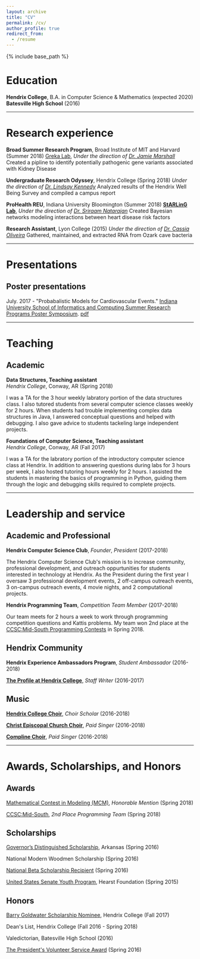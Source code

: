 ```yaml
---
layout: archive
title: "CV"
permalink: /cv/
author_profile: true
redirect_from:
  - /resume
---
```


{% include base_path %}

# Education

**Hendrix College**, B.A. in Computer Science & Mathematics (expected 2020)   
**Batesville High School** (2016)   

***

# Research experience

**Broad Summer Research Program**, Broad Institute of MIT and Harvard (Summer 2018) 
[Greka Lab](http://grekalab.bwh.harvard.edu/people/), *Under the direction of [Dr. Jamie Marshall](https://www.broadinstitute.org/bios/jamie-marshall)* 
Created a pipline to identify potentially pathogenic gene variants associated with Kidney Disease 

**Undergraduate Research Odyssey**, Hendrix College (Spring 2018) 
*Under the direction of [Dr. Lindsay Kennedy](https://www.hendrix.edu/psychology/psychology.aspx?id=54453)* 
Analyzed results of the Hendrix Well Being Survey and compiled a campus report 


**ProHealth REU**,  Indiana University Bloomington (Summer 2018) 
[**StARLinG Lab**](https://starling.utdallas.edu/), *Under the direction of [Dr. Sriraam Natarajan](http://utdallas.edu/~sriraam.natarajan/)* 
Created Bayesian networks modeling interactions between heart disease risk factors 


**Research Assistant**, Lyon College (2015)
*Under the direction of [Dr. Cassia Oliveira](https://www.lyon.edu/cassiaoliveira)*
Gathered, maintained, and extracted RNA from Ozark cave bacteria

***

# Presentations

## Poster presentations

July. 2017 - "Probabalistic Models for Cardiovascular Events." [Indiana University School of Informatics and Computing Summer Research Programs Poster Symposium](https://www.sice.indiana.edu/news/story.html?story=Summer-REU-students-cap-off-work-symposium). [pdf](/files/POSTER.pdf)


***

# Teaching

## Academic

**Data Structures, Teaching assistant**   
*Hendrix College*, Conway, AR (Spring 2018)

I was a TA for the 3 hour weekly labratory portion of the data structures class. I also tutored students from several computer science classes weekly for 2 hours. 
When students had trouble implementing complex data structures in Java, I answered conceptual questions and helped with debugging. I also gave advice to students tackeling large independent projects.


**Foundations of Computer Science, Teaching assistant**    
*Hendrix College*, Conway, AR (Fall 2017)

I was a TA for the labratory portion of the introductory computer science class at Hendrix. In addition to answering questions during labs for 3 hours per week, I also hosted tutoring hours weekly for 2 hours. 
I assisted the students in mastering the basics of programming in Python, guiding them through the logic and debugging skills required to complete projects.

***

# Leadership and service

## Academic and Professional

**Hendrix Computer Science Club**, *Founder*, *President* (2017-2018)

The Hendrix Computer Science Club's mission is to increase community, professional development, and outreach oppurtunities for students interested in technology at Hendrix. As the President during the first year I oversaw 3 professional development events, 2 off-campus outreach events, 3 on-campus outreach events, 4 movie nights, and 2 computational projects. 

**Hendrix Programming Team**, *Competition Team Member* (2017-2018)

Our team meets for 2 hours a week to work through programming competition questions and Kattis problems. My team won 2nd place at the [CCSC:Mid-South Programming Contests](http://www.ccsc-ms.org/index.php?page=contest&sub=results) in Spring 2018. 

## Hendrix Community

**Hendrix Experience Ambassadors Program**, *Student Ambassador* (2016-2018)

[**The Profile at Hendrix College**](https://issuu.com/thehendrixcollegeprofile), *Staff Writer* (2016-2017)

## Music

[**Hendrix College Choir**](https://www.hendrix.edu/choir/), *Choir Scholar* (2016-2018)

[**Christ Episcopal Church Choir**](http://christchurchlr.org/?page_id=1834), *Paid Singer* (2016-2018)

[**Compline Choir**](https://complineathendrix.org/), *Paid Singer* (2016-2018)

***

# Awards, Scholarships, and Honors

## Awards

[Mathematical Contest in Modeling (MCM)](https://www.comap.com/undergraduate/contests/mcm/), *Honorable Mention* (Spring 2018)

[CCSC:Mid-South](http://www.ccsc-ms.org/index.php?page=contest&sub=results), *2nd Place Programming Team* (Spring 2018)

## Scholarships

[Governor’s Distinguished Scholarship](https://scholarships.adhe.edu/scholarships/detail/governors-distinguished-scholarship), Arkansas (Spring 2016)

National Modern Woodmen Scholarship (Spring 2016)

[National Beta Scholarship Recipient](https://www.betaclub.org/uploads/pdfs/2016_Scholarship_Winners.pdf) (Spring 2016)

[United States Senate Youth Program](https://ussenateyouth.org/), Hearst Foundation (Spring 2015)

## Honors

[Barry Goldwater Scholarship Nominee](https://goldwater.scholarsapply.org/), Hendrix College (Fall 2017) 

Dean's List, Hendrix College (Fall 2016 - Spring 2018) 

Valedictorian, Batesville High School (2016)

[The President's Volunteer Service Award](https://www.presidentialserviceawards.gov/) (Spring 2016)
